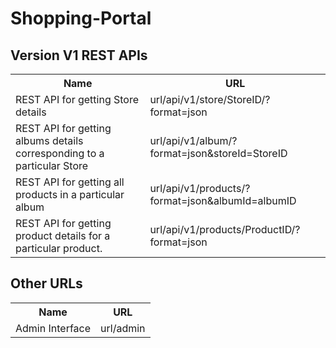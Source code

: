 Shopping-Portal
===============

Version V1 REST APIs
-------------------------------

<table>
<tr>
<th>Name</th><th>URL</th>
</tr>
<tr>
<td>
REST API for getting Store details
</td>
<td>
url/api/v1/store/StoreID/?format=json
</td>
</tr>
<tr>
<td>
REST API for getting albums details corresponding to a particular Store
</td>
<td>
url/api/v1/album/?format=json&storeId=StoreID
</td>
</tr>
<tr>
<td>
REST API for getting all products in a particular album
</td>
<td>
url/api/v1/products/?format=json&albumId=albumID
</td>
</tr>
<tr>
<td>
REST API for getting product details for a particular product.
</td>
<td>
url/api/v1/products/ProductID/?format=json
</td>
</tr>
</table>

Other URLs
-------------------------------


<table>
<tr>
<th>Name</th><th>URL</th>
</tr>
<tr>
<td>
Admin Interface
</td>
<td>
url/admin
</td>
</tr>
</table>
